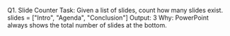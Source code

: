 Q1. Slide Counter
Task: Given a list of slides, count how many slides exist.
slides = ["Intro", "Agenda", "Conclusion"]
Output: 3
Why: PowerPoint always shows the total number of slides at the bottom.
